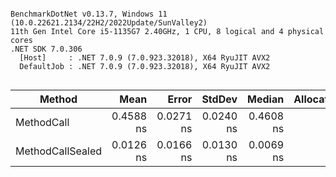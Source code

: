```

BenchmarkDotNet v0.13.7, Windows 11 (10.0.22621.2134/22H2/2022Update/SunValley2)
11th Gen Intel Core i5-1135G7 2.40GHz, 1 CPU, 8 logical and 4 physical cores
.NET SDK 7.0.306
  [Host]     : .NET 7.0.9 (7.0.923.32018), X64 RyuJIT AVX2
  DefaultJob : .NET 7.0.9 (7.0.923.32018), X64 RyuJIT AVX2


```
|           Method |      Mean |     Error |    StdDev |    Median | Allocated |
|----------------- |----------:|----------:|----------:|----------:|----------:|
|       MethodCall | 0.4588 ns | 0.0271 ns | 0.0240 ns | 0.4608 ns |         - |
| MethodCallSealed | 0.0126 ns | 0.0166 ns | 0.0130 ns | 0.0069 ns |         - |
